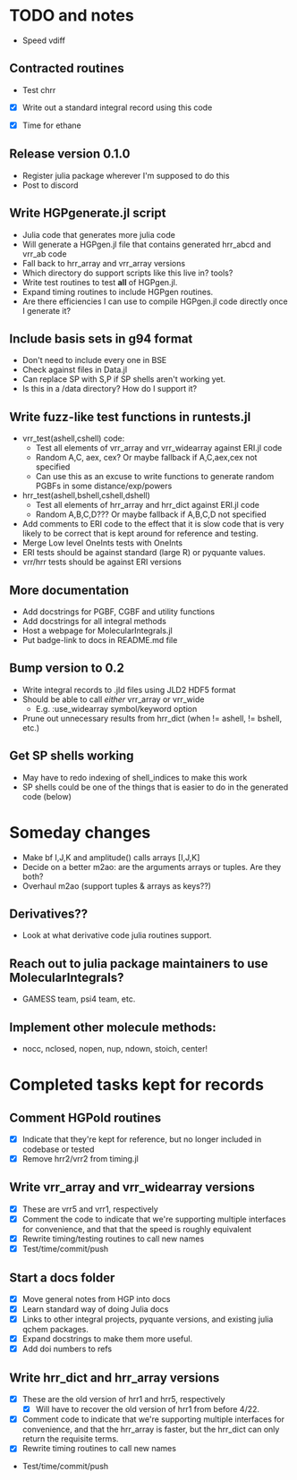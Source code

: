 # TODO and notes

- Speed vdiff

## Contracted routines
- Test chrr
- [X] Write out a standard integral record using this code
- [X] Time for ethane


## Release version 0.1.0
- Register julia package wherever I'm supposed to do this
- Post to discord

## Write HGPgenerate.jl script
- Julia code that generates more julia code
- Will generate a HGPgen.jl file that contains generated hrr_abcd and vrr_ab code
- Fall back to hrr_array and vrr_array versions
- Which directory do support scripts like this live in? tools?
- Write test routines to test **all** of HGPgen.jl.
- Expand timing routines to include HGPgen routines.
- Are there efficiencies I can use to compile HGPgen.jl code directly
    once I generate it?

  
## Include basis sets in g94 format
- Don't need to include every one in BSE
- Check against files in Data.jl
- Can replace SP with S,P if SP shells aren't working yet.
- Is this in a /data directory? How do I support it?


## Write fuzz-like test functions in runtests.jl
- vrr_test(ashell,cshell) code:
    - Test all elements of vrr_array and vrr_widearray against ERI.jl code
    - Random A,C, aex, cex? Or maybe fallback if A,C,aex,cex not specified
    - Can use this as an excuse to write functions to generate random PGBFs
        in some distance/exp/powers
- hrr_test(ashell,bshell,cshell,dshell)
    - Test all elements of hrr_array and hrr_dict against ERI.jl code
    - Random A,B,C,D??? Or maybe fallback if A,B,C,D not specified
- Add comments to ERI code to the effect that it is slow code that is very
    likely to be correct that is kept around for reference and testing.
- Merge Low level OneInts tests with OneInts
- ERI tests should be against standard (large R) or pyquante values.
- vrr/hrr tests should be against ERI versions


## More documentation
- Add docstrings for PGBF, CGBF and utility functions
- Add docstrings for all integral methods
- Host a webpage for MolecularIntegrals.jl
- Put badge-link to docs in README.md file




## Bump version to 0.2
- Write integral records to .jld files using JLD2 HDF5 format
- Should be able to call *either* vrr_array or vrr_wide
    - E.g. :use_widearray symbol/keyword option
- Prune out unnecessary results from hrr_dict (when != ashell, != bshell, etc.)



## Get SP shells working
- May have to redo indexing of shell_indices to make this work
- SP shells could be one of the things that is easier to do in the 
    generated code (below)



# Someday changes
- Make bf I,J,K and amplitude() calls arrays [I,J,K]
- Decide on a better m2ao: are the arguments arrays or tuples. Are they both?
- Overhaul m2ao (support tuples & arrays as keys??)

## Derivatives??
- Look at what derivative code julia routines support.

## Reach out to julia package maintainers to use MolecularIntegrals?
- GAMESS team, psi4 team, etc.

## Implement other molecule methods:
- nocc, nclosed, nopen, nup, ndown, stoich, center!



# Completed tasks kept for records

## Comment HGPold routines
- [X] Indicate that they're kept for reference, but no longer
    included in codebase or tested
- [X] Remove hrr2/vrr2 from timing.jl

## Write vrr_array and vrr_widearray versions
- [X] These are vrr5 and vrr1, respectively
- [X] Comment the code to indicate that we're supporting multiple
      interfaces for convenience, and that that the speed is 
      roughly equivalent
- [X] Rewrite timing/testing routines to call new names
- [X] Test/time/commit/push

## Start a docs folder
- [X] Move general notes from HGP into docs
- [X] Learn standard way of doing Julia docs
- [X] Links to other integral projects, pyquante versions, and
    existing julia qchem packages.
- [X] Expand docstrings to make them more useful.
- [X] Add doi numbers to refs

## Write hrr_dict and hrr_array versions
- [X] These are the old version of hrr1 and hrr5, respectively
    - [X] Will have to recover the old version of hrr1 from before 4/22.
- [X] Comment code to indicate that we're supporting multiple
    interfaces for convenience, and that the hrr_array is
    faster, but the hrr_dict can only return the requisite
    terms.
- [X] Rewrite timing routines to call new names
- Test/time/commit/push
